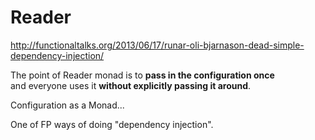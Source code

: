 
# Reader

http://functionaltalks.org/2013/06/17/runar-oli-bjarnason-dead-simple-dependency-injection/

The point of Reader monad is to **pass in the configuration once**  
and everyone uses it **without explicitly passing it around**.

Configuration as a Monad...

One of FP ways of doing "dependency injection".






